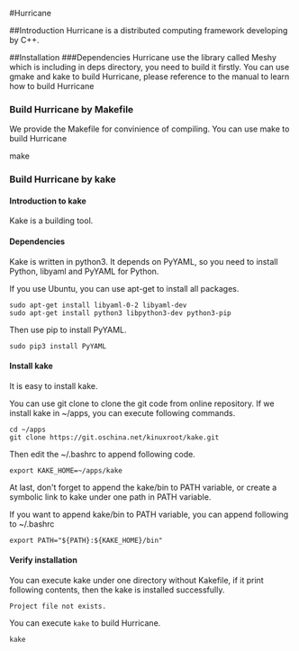 #Hurricane

##Introduction
Hurricane is a distributed computing framework developing by C++.

##Installation
###Dependencies
Hurricane use the library called Meshy which is including in deps directory, you need to build it firstly.
You can use gmake and kake to build Hurricane, please reference to the manual to learn how to build Hurricane

### Build Hurricane by Makefile
We provide the Makefile for convinience of compiling.
You can use make to build Hurricane

make

### Build Hurricane by kake
#### Introduction to kake
Kake is a building tool.

#### Dependencies
Kake is written in python3. It depends on PyYAML, so you need to install Python, libyaml and PyYAML for Python.

If you use Ubuntu, you can use apt-get to install all packages.

    sudo apt-get install libyaml-0-2 libyaml-dev
    sudo apt-get install python3 libpython3-dev python3-pip

Then use pip to install PyYAML.

    sudo pip3 install PyYAML

#### Install kake
It is easy to install kake.

You can use git clone to clone the git code from online repository.
If we install kake in ~/apps, you can execute following commands.

    cd ~/apps
    git clone https://git.oschina.net/kinuxroot/kake.git 

Then edit the ~/.bashrc to append following code.

    export KAKE_HOME=~/apps/kake

At last, don't forget to append the kake/bin to PATH variable, or create a symbolic link to kake under one path in PATH variable.

If you want to append kake/bin to PATH variable, you can append following to ~/.bashrc

    export PATH="${PATH}:${KAKE_HOME}/bin"

#### Verify installation
You can execute kake under one directory without Kakefile, if it print following contents, then the kake is installed successfully.

    Project file not exists.

You can execute `kake` to build Hurricane.

    kake
